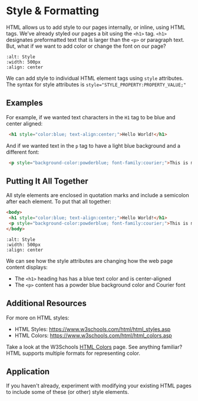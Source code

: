 # Style & Formatting

HTML allows us to add style to our pages internally, or inline, using HTML tags. We’ve already styled our pages a bit using the `<h1>` tag. `<h1>` designates preformatted text that is larger than the `<p>` or paragraph text. But, what if we want to add color or change the font on our page? 

```{image} ../images/ch5/Image_13.jpg
:alt: Style
:width: 500px
:align: center
```

We can add style to individual HTML element tags using `style` attributes. The syntax for style attributes is `style="STYLE_PROPERTY:PROPERTY_VALUE;"`

## Examples

For example, if we wanted text characters in the `H1` tag to be blue and center aligned:
```HTML
 <h1 style="color:blue; text-align:center;">Hello World!</h1>
```

And if we wanted text in the `p` tag to have a light blue background and a different font:
```HTML
 <p style="background-color:powderblue; font-family:courier;">This is my first HTML page.</p>
```

## Putting It All Together

All style elements are enclosed in quotation marks and include a semicolon after each element. To put that all together:

```HTML
<body>
 <h1 style="color:blue; text-align:center;">Hello World!</h1>
 <p style="background-color:powderblue; font-family:courier;">This is my first HTML page.</p>
</body>
```

```{image} ../images/ch5/Image_14.png
:alt: Style
:width: 500px
:align: center
```

We can see how the style attributes are changing how the web page content displays:
- The `<h1>` heading has has a blue text color and is center-aligned
- The `<p>` content has a powder blue background color and Courier font

## Additional Resources

For more on HTML styles:
- HTML Styles: https://www.w3schools.com/html/html_styles.asp
- HTML Colors: https://www.w3schools.com/html/html_colors.asp

Take a look at the W3Schools [HTML Colors](https://www.w3schools.com/html/html_colors.asp) page. See anything familiar? HTML supports multiple formats for representing color.

## <i class="fa-solid fa-clipboard-question" aria-hidden="true"></i> Application

If you haven't already, experiment with modifying your existing HTML pages to include some of these (or other) style elements.
